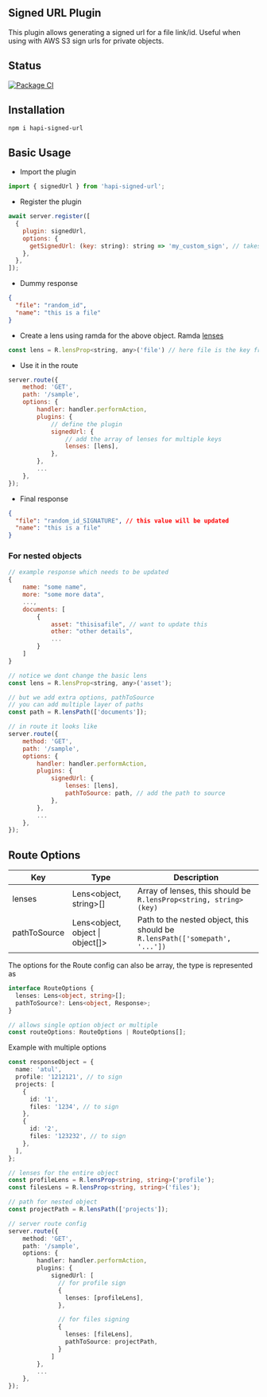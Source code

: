 ## Signed URL Plugin

This plugin allows generating a signed url for a file link/id. Useful when
using with AWS S3 sign urls for private objects.

## Status

[![Package CI](https://github.com/AP-Atul/hapi-signed-url/actions/workflows/test_build.yml/badge.svg?branch=main)](https://github.com/AP-Atul/hapi-signed-url/actions/workflows/test_build.yml)

## Installation

```
npm i hapi-signed-url
```

## Basic Usage

- Import the plugin

```js
import { signedUrl } from 'hapi-signed-url';
```

- Register the plugin

```js
await server.register([
  {
    plugin: signedUrl,
    options: {
      getSignedUrl: (key: string): string => 'my_custom_sign', // takes in function to sign the id
    },
  },
]);
```

- Dummy response

```json
{
  "file": "random_id",
  "name": "this is a file"
}
```

- Create a lens using ramda for the above object. Ramda [lenses](!https://ramdajs.com/docs/#lensProp)

```js
const lens = R.lensProp<string, any>('file') // here file is the key from object
```

- Use it in the route

```js
server.route({
    method: 'GET',
    path: '/sample',
    options: {
        handler: handler.performAction,
        plugins: {
            // define the plugin
            signedUrl: {
                // add the array of lenses for multiple keys
                lenses: [lens],
            },
        },
        ...
    },
});
```

- Final response

```json
{
  "file": "random_id_SIGNATURE", // this value will be updated
  "name": "this is a file"
}
```

### For nested objects

```js
// example response which needs to be updated
{
    name: "some name",
    more: "some more data",
    ...,
    documents: [
        {
            asset: "thisisafile", // want to update this
            other: "other details",
            ...
        }
    ]
}

// notice we dont change the basic lens
const lens = R.lensProp<string, any>('asset');

// but we add extra options, pathToSource
// you can add multiple layer of paths
const path = R.lensPath(['documents']);

// in route it looks like
server.route({
    method: 'GET',
    path: '/sample',
    options: {
        handler: handler.performAction,
        plugins: {
            signedUrl: {
                lenses: [lens],
                pathToSource: path, // add the path to source
            },
        },
        ...
    },
});
```

## Route Options

| Key          | Type                             | Description                                                                 |
| ------------ | -------------------------------- | --------------------------------------------------------------------------- |
| lenses       | Lens<object, string>[]           | Array of lenses, this should be `R.lensProp<string, string>(key)`           |
| pathToSource | Lens<object, object \| object[]> | Path to the nested object, this should be `R.lensPath(['somepath', '...'])` |

The options for the Route config can also be array, the type is represented as

```ts
interface RouteOptions {
  lenses: Lens<object, string>[];
  pathToSource?: Lens<object, Response>;
}

// allows single option object or multiple
const routeOptions: RouteOptions | RouteOptions[];
```

Example with multiple options

```ts
const responseObject = {
  name: 'atul',
  profile: '1212121', // to sign
  projects: [
    {
      id: '1',
      files: '1234', // to sign
    },
    {
      id: '2',
      files: '123232', // to sign
    },
  ],
};

// lenses for the entire object
const profileLens = R.lensProp<string, string>('profile');
const filesLens = R.lensProp<string, string>('files');

// path for nested object
const projectPath = R.lensPath(['projects']);

// server route config
server.route({
    method: 'GET',
    path: '/sample',
    options: {
        handler: handler.performAction,
        plugins: {
            signedUrl: [
              // for profile sign
              {
                lenses: [profileLens],
              },

              // for files signing
              {
                lenses: [fileLens],
                pathToSource: projectPath,
              }
            ]
        },
        ...
    },
});
```

